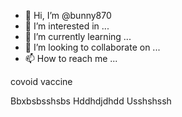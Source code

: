 - 👋 Hi, I’m @bunny870
- 👀 I’m interested in ...
- 🌱 I’m currently learning ...
- 💞️ I’m looking to collaborate on ...
- 📫 How to reach me ...

<!---
bunny870/bunny870 is a ✨ special ✨ repository because its `README.md` (this file) appears on your GitHub profile.
You can click the Preview link to take a look at your changes.
---> covoid vaccine 
Bbxbsbsshsbs
Hddhdjdhdd
Usshshssh




